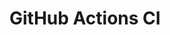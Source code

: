 # GitHub Actions CI























































































































































































































































































































































































































































































































































































































































































































































































































































































































































































































































































































































































































































































































































































































































































































































































































































































































































































































































































































